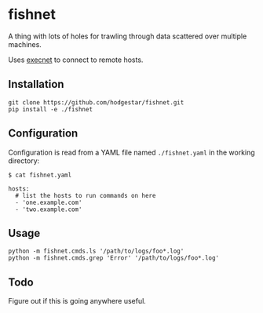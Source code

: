 # fishnet

A thing with lots of holes for trawling through data scattered over multiple machines.

Uses [execnet](http://codespeak.net/execnet/) to connect to remote hosts.


## Installation

```
git clone https://github.com/hodgestar/fishnet.git
pip install -e ./fishnet
```

## Configuration

Configuration is read from a YAML file named ``./fishnet.yaml`` in the working
directory:

```
$ cat fishnet.yaml

hosts:
  # list the hosts to run commands on here
  - 'one.example.com'
  - 'two.example.com'
```

## Usage

```
python -m fishnet.cmds.ls '/path/to/logs/foo*.log'
python -m fishnet.cmds.grep 'Error' '/path/to/logs/foo*.log'
```

## Todo

Figure out if this is going anywhere useful.